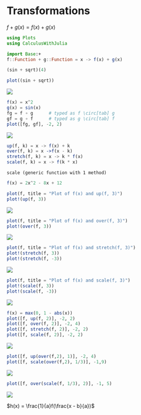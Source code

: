 # Transformations

$f+g(x) = f(x) + g(x)$

````julia
using Plots
using CalculusWithJulia
````



````julia
import Base:+
f::Function + g::Function = x -> f(x) + g(x)

(sin + sqrt)(4)

plot((sin + sqrt))
````


![](figures/04_Transformations_2_1.png)

````julia
f(x) = x^2
g(x) = sin(x)
fg = f ∘ g      # typed as f \circ[tab] g
gf = g ∘ f      # typed as g \circ[tab] f
plot([fg, gf], -2, 2)
````


![](figures/04_Transformations_3_1.png)

````julia
up(f, k) = x -> f(x) + k
over(f, k) = x ->f(x - k)
stretch(f, k) = x -> k * f(x)
scale(f, k) = x -> f(k * x)
````


````
scale (generic function with 1 method)
````



````julia
f(x) = 2x^2 - 8x + 12

plot(f, title = "Plot of f(x) and up(f, 3)")
plot!(up(f, 3))
````


![](figures/04_Transformations_5_1.png)

````julia
plot(f, title = "Plot of f(x) and over(f, 3)")
plot!(over(f, 3))
````


![](figures/04_Transformations_6_1.png)

````julia
plot(f, title = "Plot of f(x) and stretch(f, 3)")
plot!(stretch(f, 3))
plot!(stretch(f, -3))
````


![](figures/04_Transformations_7_1.png)

````julia
plot(f, title = "Plot of f(x) and scale(f, 3)")
plot!(scale(f, 3))
plot!(scale(f, -3))
````


![](figures/04_Transformations_8_1.png)

````julia
f(x) = max(0, 1 - abs(x))
plot([f, up(f, 2)], -2, 2)
plot([f, over(f, 2)], -2, 4)
plot([f, stretch(f, 2)], -2, 2)
plot([f, scale(f, 2)], -2, 2)
````


![](figures/04_Transformations_9_1.png)

````julia
plot([f, up(over(f,2), 1)], -2, 4)
plot([f, scale(over(f,2), 1/3)], -1,9)
````


![](figures/04_Transformations_10_1.png)

````julia
plot([f, over(scale(f, 1/3), 2)], -1, 5)
````


![](figures/04_Transformations_11_1.png)



$h(x) = \frac{1}{a}f(\frac{x - b}{a})$
